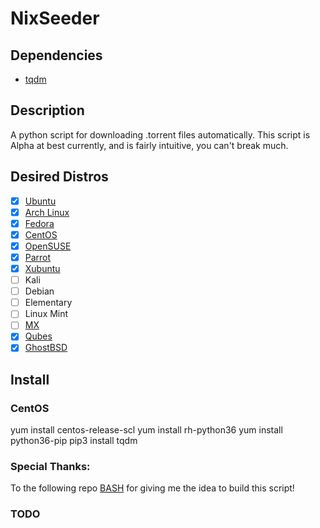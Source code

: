 # NixSeeder
## Dependencies
* [tqdm](https://github.com/tqdm/tqdm)

## Description
A python script for downloading .torrent files automatically.
This script is Alpha at best currently, and is fairly intuitive, you can't break much.

## Desired Distros
- [x] [Ubuntu](https://www.ubuntu.com/)
- [x] [Arch Linux](https://www.archlinux.org/)
- [x] [Fedora](https://getfedora.org/)
- [x] [CentOS](https://www.centos.org/)
- [x] [OpenSUSE](https://www.opensuse.org/)
- [x] [Parrot](https://www.parrotsec.org/)
- [x] [Xubuntu](https://xubuntu.org/)
- [ ] Kali
- [ ] Debian
- [ ] Elementary
- [ ] Linux Mint
- [ ] [MX](https://mxlinux.org/)
- [x] [Qubes](https://www.qubes-os.org/)
- [x] [GhostBSD](https://ghostbsd.org/)

## Install
### CentOS
yum install centos-release-scl
yum install rh-python36
yum install python36-pip
pip3 install tqdm

### Special Thanks:
To the following repo [BASH](https://github.com/ppaskowsky/Bash) for giving me the idea to build this script!

### TODO
